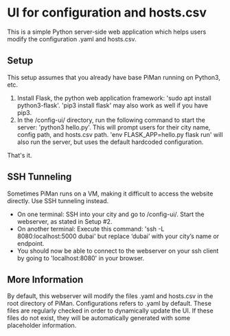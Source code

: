 # UI for configuration and hosts.csv
This is a simple Python server-side web application which helps users modify the configuration .yaml and hosts.csv.

## Setup
This setup assumes that you already have base PiMan running on Python3, etc.

1. Install Flask, the python web application framework: 'sudo apt install python3-flask'.  'pip3 install flask' may also work as well if you have pip3.
2. In the /config-ui/ directory, run the following command to start the server: 'python3 hello.py'.  This will prompt users for their city name, config path, and hosts.csv path.  'env FLASK_APP=hello.py flask run' will also run the server, but uses the default hardcoded configuration.

That's it.

## SSH Tunneling

Sometimes PiMan runs on a VM, making it difficult to access the website directly.  Use SSH tunneling instead.
- On one terminal: SSH into your city and go to /config-ui/.  Start the webserver, as stated in Setup #2.
- On another terminal: Execute this command: 'ssh -L 8080:localhost:5000 dubai' but replace ‘dubai’ with your city’s name or endpoint.
- You should now be able to connect to the webserver on your ssh client by going to 'localhost:8080' in your browser.

## More Information

By default, this webserver will modify the files .yaml and hosts.csv in the root directory of PiMan.  Configurations refers to .yaml by default.  These files are regularly checked in order to dynamically update the UI.  If these files do not exist, they will be automatically generated with some placeholder information.